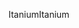 <span data-ttu-id="33c87-101">Itanium</span><span class="sxs-lookup"><span data-stu-id="33c87-101">Itanium</span></span>